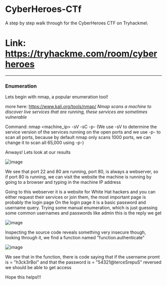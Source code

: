 # CyberHeroes-CTf
A step by step walk through for the CyberHeroes CTF on Tryhackme\

# Link: https://tryhackme.com/room/cyberheroes

---

### Enumeration

Lets begin with nmap, a popular enumeration tool!

more here: https://www.kali.org/tools/nmap/ *Nmap scans a machine to discover live services that are running, these services are sometimes vulnerable*

Command: nmap <machine_ip> -sV -sC -p- (We use -sV to determine the service version of the services running on the open ports and we use -p- to scan all ports, because by default nmap only scans 1000 ports, we can change it to scan all 65,000 using -p-)

Anways! Lets look at our results

![image](https://github.com/traveller404/CyberHeroes-CTf/assets/92340426/7c5ab531-06f8-48af-a5c6-5f0d4f0fe411)

We see that port 22 and 80 are running, port 80, is always a webserver, so if port 80 is running, we can visit the website the machine is running by going to a browser and typing in the machine IP address

Going to this webserver it is a website for White Hat hackers and you can either request their services or join them, the most important page is probably the login page
On the login page it is a basic password and username query. Trying some manual enumeration, which is just guessing some common usernames and passwords like admin this is the reply we get

![image](https://github.com/traveller404/CyberHeroes-CTf/assets/92340426/2be9cfa7-2ee0-4a9b-8cd7-a66dc3cf5ad2)

Inspecting the source code reveals something very insecure though, looking through it, we find a function named "function.authenticate" 

![image](https://github.com/traveller404/CyberHeroes-CTf/assets/92340426/7b2c5694-4d4b-46bc-820b-404dec4e99d2)

We see that in the function, there is code saying that if the username promt is = "h3ck3rBoi" and that the password is = "54321@terceSrepuS" reversed we should be able to get access

Hope this helps!!!
